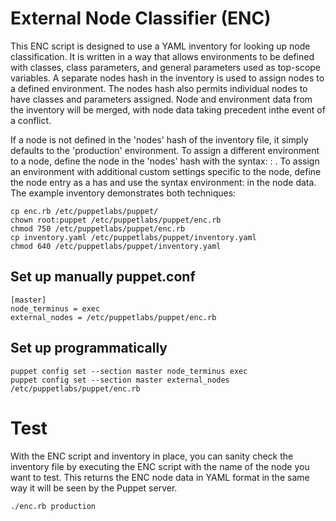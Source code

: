# External Node Classifier (ENC)
This ENC script is designed to use a YAML inventory for looking up node classification. It is written in a way that allows
environments to be defined with classes, class parameters, and general parameters used as top-scope variables.
A separate nodes hash in the inventory is used to assign nodes to a defined environment. 
The nodes hash also permits individual nodes to have classes and parameters assigned. Node and environment data 
from the inventory will be merged, with node data taking precedent inthe event of a conflict.

If a node is not defined in the 'nodes' hash of the inventory file, it simply defaults to the 'production' environment. 
To assign a different environment to a node, 
define the node in the 'nodes' hash with the syntax: <node>: <environment>.
To assign an environment with additional custom settings specific to the node, define the node entry as a has and use
the syntax environment: <environment> in the node data. 
The example inventory demonstrates both techniques:

```shell
cp enc.rb /etc/puppetlabs/puppet/
chown root:puppet /etc/puppetlabs/puppet/enc.rb
chmod 750 /etc/puppetlabs/puppet/enc.rb
cp inventory.yaml /etc/puppetlabs/puppet/inventory.yaml
chmod 640 /etc/puppetlabs/puppet/inventory.yaml
```

## Set up manually  puppet.conf 
```shell
[master]
node_terminus = exec
external_nodes = /etc/puppetlabs/puppet/enc.rb
```

## Set up programmatically
```shell
puppet config set --section master node_terminus exec
puppet config set --section master external_nodes /etc/puppetlabs/puppet/enc.rb
```

# Test
With the ENC script and inventory in place, you can sanity check the 
inventory file by executing the ENC script with the name of the node 
you want to test. This returns the ENC node
data in YAML format in the same way it will be seen by the Puppet server.

```./enc.rb production```